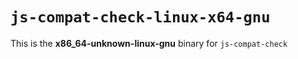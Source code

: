 # `js-compat-check-linux-x64-gnu`

This is the **x86_64-unknown-linux-gnu** binary for `js-compat-check`
